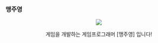 ### 맹주영

<!--
**meng-joo/meng-joo** is a ✨ _special_ ✨ repository because its `README.md` (this file) appears on your GitHub profile.

Here are some ideas to get you started:

- 🔭 I’m currently working on ...
- 🌱 I’m currently learning ...
- 👯 I’m looking to collaborate on ...
- 🤔 I’m looking for help with ...
- 💬 Ask me about ...
- 📫 How to reach me: ...
- 😄 Pronouns: ...
- ⚡ Fun fact: ...
-->
<div align="center">
  
<img src="https://i3.ruliweb.com/ori/5/6/1/B/561BB1E3465F64002D](https://i.ytimg.com/vi/N6HM-U3bPQI">

  게임을 개발하는 게임프로그래머 [맹주영] 입니다!

</div>
